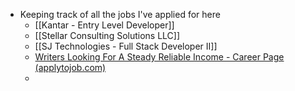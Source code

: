 - Keeping track of all the jobs I've applied for here
    - [[Kantar - Entry Level Developer]]
    - [[Stellar Consulting Solutions LLC]]
    - [[SJ Technologies - Full Stack Developer II]]
    - [Writers Looking For A Steady Reliable Income - Career Page (applytojob.com)](https://ampifire.applytojob.com/apply/Rlx0WjFAEA)
    - 
